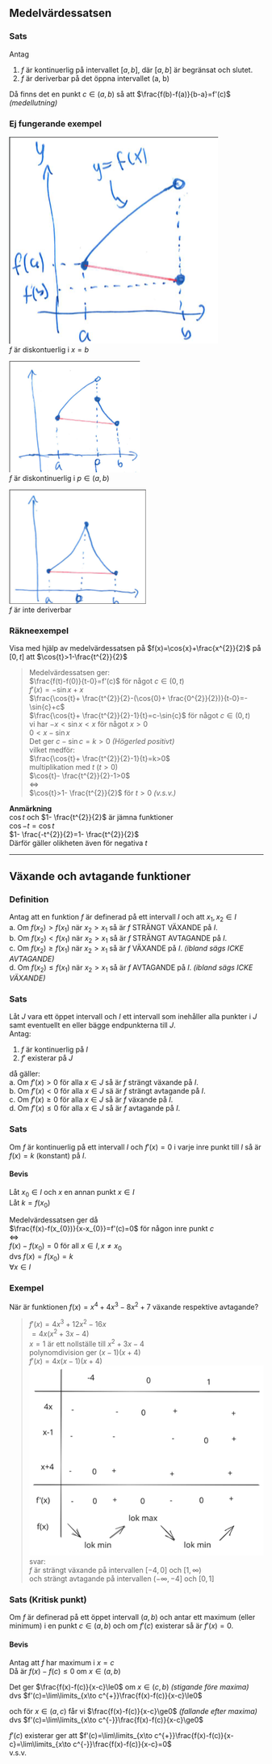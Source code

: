 ## Medelvärdessatsen
### Sats

Antag
1. $f$ är kontinuerlig på intervallet $[a,b]$, där $[a,b]$ är begränsat och slutet.
2. $f$ är deriverbar på det öppna intervallet (a, b)  

Då finns det en punkt $c\in(a,b)$ så att $\frac{f(b)-f(a)}{b-a}=f'(c)$ _(medellutning)_  

### Ej fungerande exempel

![](/Excalidraw/swappy-20230920_082500.png)  
$f$ är diskontuerlig i $x=b$  

![](/Excalidraw/swappy-20230920_082611.png)  
$f$ är diskontinuerlig i $p\in(a,b)$  

![](/Excalidraw/swappy-20230920_082622.png)  
$f$ är inte deriverbar


### Räkneexempel
Visa med hjälp av medelvärdessatsen på $f(x)=\cos{x}+\frac{x^{2}}{2}$ på $[0,t]$ att $\cos{t}>1-\frac{t^{2}}{2}$  
> Medelvärdessatsen ger:  
> $\frac{f(t)-f(0)}{t-0}=f'(c)$ för något $c\in(0,t)$  
> $f'(x)=-\sin{x}+x$  
> $\frac{\cos{t}+ \frac{t^{2}}{2}-(\cos{0}+ \frac{0^{2}}{2})}{t-0}=-\sin{c}+c$  
> $\frac{\cos{t}+ \frac{t^{2}}{2}-1}{t}=c-\sin{c}$  för något $c\in(0,t)$  
> vi har $-x<\sin{x}<x$ för något $x>0$  
> $0<x-\sin{x}$  
> Det ger $c-\sin{c}=k>0$ _(Högerled positivt)_  
> vilket medför:  
> $\frac{\cos{t}+ \frac{t^{2}}{2}-1}{t}=k>0$  
> multiplikation med $t$  $(t>0)$   
> $\cos{t}- \frac{t^{2}}{2}-1>0$  
> $\Leftrightarrow$  
> $\cos{t}>1- \frac{t^{2}}{2}$ för $t>0$ _(v.s.v.)_  

**Anmärkning**  
$\cos{t}$ och $1- \frac{t^{2}}{2}$ är jämna funktioner  
$\cos{-t}=\cos{t}$  
$1- \frac{-t^{2}}{2}=1- \frac{t^{2}}{2}$  
Därför gäller olikheten även för negativa $t$  

---

## Växande och avtagande funktioner

### Definition

Antag att en funktion $f$ är definerad på ett intervall $I$ och att $x_{1},x_{2}\in I$  
a. Om $f(x_{2})>f(x_{1})$ när $x_{2}>x_{1}$ så är $f$ STRÄNGT VÄXANDE på $I$.  
b. Om $f(x_{2})<f(x_{1})$ när $x_{2}>x_{1}$ så är $f$ STRÄNGT AVTAGANDE på $I$.  
c. Om $f(x_{2})\ge f(x_{1})$ när $x_{2}>x_{1}$ så är $f$ VÄXANDE på $I$. _(ibland sägs ICKE AVTAGANDE)_  
d. Om $f(x_{2})\le f(x_{1})$ när $x_{2}>x_{1}$ så är $f$ AVTAGANDE på $I$. _(ibland sägs ICKE VÄXANDE)_  

### Sats  

Låt $J$ vara ett öppet intervall och $I$ ett intervall som inehåller alla punkter i $J$ samt eventuellt en eller bägge endpunkterna till $J$.  
Antag:  
1. $f$ är kontinuerlig på $I$  
2. $f'$ existerar på $J$  

då gäller:  
a. Om $f'(x)>0$ för alla $x\in J$ så är $f$ strängt växande på $I$.  
b. Om $f'(x)<0$ för alla $x\in J$ sä är $f$ strängt avtagande på $I$.  
c. Om $f'(x)\ge 0$ för alla $x\in J$ så är $f$ växande på $I$.  
d. Om $f'(x)\le 0$ för alla $x\in J$ så är $f$ avtagande på $I$.  

### Sats

Om $f$ är kontinuerlig på ett intervall $I$ och $f'(x)=0$ i varje inre punkt till $I$ så är $f(x)=k$ (konstant) på $I$.

#### Bevis

Låt $x_{0}\in I$ och $x$ en annan punkt $x\in I$  
Låt $k=f(x_{0})$  

Medelvärdessatsen ger då  
$\frac{f(x)-f(x_{0})}{x-x_{0}}=f'(c)=0$ för någon inre punkt $c$  
$\Leftrightarrow$  
$f(x)-f(x_{0})=0$ för all $x\in I,x\ne x_{0}$  
dvs $f(x)=f(x_{0})=k$  
$\forall x\in I$  

### Exempel

När är funktionen $f(x)=x^{4}+4x^{3}-8x^{2}+7$ växande respektive avtagande?  
> $f'(x)=4x^{3}+12x^{2}-16x$  
> $=4x(x^{2}+3x-4)$  
> $x=1$ är ett nollställe till $x^{2}+3x-4$  
> polynomdivision ger $(x-1)(x+4)$  
> $f'(x)=4x(x-1)(x+4)$  
> ![](/Excalidraw/teckenstudieex.svg)  
> svar:  
> $f$ är strängt växande på intervallen $[-4,0]$ och $[1,\infty)$  
> och strängt avtagande på intervallen $(-\infty,-4]$ och $[0,1]$  

### Sats (Kritisk punkt)

Om $f$ är definerad på ett öppet intervall $(a,b)$ och antar ett maximum (eller minimum) i en punkt $c\in(a,b)$ och om $f'(c)$ existerar så är $f'(x)=0$.  

#### Bevis

Antag att $f$ har maximum i $x=c$  
Då är $f(x)-f(c)\le 0$ om $x\in(a,b)$  

Det ger $\frac{f(x)-f(c)}{x-c}\le0$ om $x\in(c,b)$ _(stigande före maxima)_  
dvs $f'(c)=\lim\limits_{x\to c^{+}}\frac{f(x)-f(c)}{x-c}\le0$  

och för $x\in(a,c)$ får vi $\frac{f(x)-f(c)}{x-c}\ge0$ _(fallande efter maxima)_  
dvs $f'(c)=\lim\limits_{x\to c^{-}}\frac{f(x)-f(c)}{x-c}\ge0$  

$f'(c)$ existerar ger att $f'(c)=\lim\limits_{x\to c^{+}}\frac{f(x)-f(c)}{x-c}=\lim\limits_{x\to c^{-}}\frac{f(x)-f(c)}{x-c}=0$  
v.s.v.  